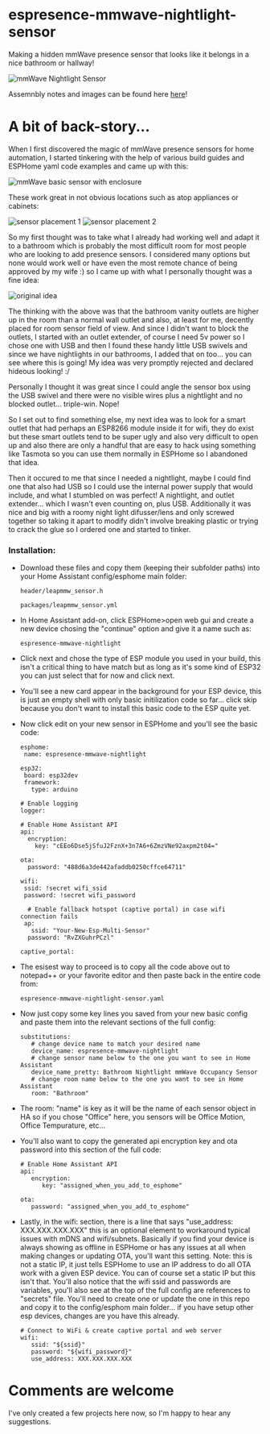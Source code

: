 # espresence-mmwave-nightlight-sensor
Making a hidden mmWave presence sensor that looks like it belongs in a nice bathroom or hallway!

![mmWave Nightlight Sensor](/static/images/finished%20product.jpg)

Assemnbly notes and images can be found here [here](static/project.md)!

# A bit of back-story...

When I first discovered the magic of mmWave presence sensors for home automation, I started tinkering with the help of various build guides and ESPHome yaml code examples and came up with this:

![mmWave basic sensor with enclosure](/static/images/small%20sensor%20enclosure.jpg)

These work great in not obvious locations such as atop appliances or cabinets:

![sensor placement 1](/static/images/sensor%20placement%201.jpg)
![sensor placement 2](/static/images/sensor%20placement%202.jpg)

So my first thought was to take what I already had working well and adapt it to a bathroom which is probably the most difficult room for most people who are looking to add presence sensors. I considered many options but none would work well or have even the most remote chance of being approved by my wife :) so I came up with what I personally thought was a fine idea:

![original idea](/static/images/original%20idea.jpg)

The thinking with the above was that the bathroom vanity outlets are higher up in the room than a normal wall outlet and also, at least for me, decently placed for room sensor field of view. And since I didn't want to block the outlets, I started with an outlet extender, of course I need 5v power so I chose one with USB and then I found these handy little USB swivels and since we have nightlights in our bathrooms, I added that on too... you can see where this is going! My idea was very promptly rejected and declared hideous looking! :/

Personally I thought it was great since I could angle the sensor box using the USB swivel and there were no visible wires plus a nightlight and no blocked outlet... triple-win. Nope!

So I set out to find something else, my next idea was to look for a smart outlet that had perhaps an ESP8266 module inside it for wifi, they do exist but these smart outlets tend to be super ugly and also very difficult to open up and also there are only a handful that are easy to hack using something like Tasmota so you can use them normally in ESPHome so I abandoned that idea.

Then it occured to me that since I needed a nightlight, maybe I could find one that also had USB so I could use the internal power supply that would include, and what I stumbled on was perfect! A nightlight, and outlet extender... which I wasn't even counting on, plus USB. Additionally it was nice and big with a roomy night light difusser/lens and only screwed together so taking it apart to modify didn't involve breaking plastic or trying to crack the glue so I ordered one and started to tinker.



### Installation:
 * Download these files and copy them (keeping their subfolder paths) into your Home Assistant config/esphome main folder:

   ```
   header/leapmmw_sensor.h
   
   packages/leapmmw_sensor.yml
   ```
 
 * In Home Assistant add-on, click ESPHome>open web gui and create a new device chosing the "continue" option and give it a name such as:

   ```
   espresence-mmwave-nightlight
   ```

* Click next and chose the type of ESP module you used in your build, this isn't a critical thing to have match but as long as it's some kind of ESP32 you can just select that for now and click next.
* You'll see a new card appear in the background for your ESP device, this is just an empty shell with only basic initilization code so far... click skip because you don't want to install this basic code to the ESP quite yet.
* Now click edit on your new sensor in ESPHome and you'll see the basic code:
   ```
   esphome:
    name: espresence-mmwave-nightlight

   esp32:
    board: esp32dev
    framework:
      type: arduino

   # Enable logging
   logger:

   # Enable Home Assistant API
   api:
     encryption:
       key: "cEEo6Dse5jSfuJ2FznX+3n7A6+6ZmzVNe92axpm2t04="

   ota:
     password: "488d6a3de442afaddb0250cffce64711"

   wifi:
    ssid: !secret wifi_ssid
    password: !secret wifi_password

     # Enable fallback hotspot (captive portal) in case wifi connection fails
    ap:
      ssid: "Your-New-Esp-Multi-Sensor"
     password: "RvZXGuhrPCzl"

   captive_portal:
   ```

* The esisest way to proceed is to copy all the code above out to notepad++ or your favorite editor and then paste back in the entire code from:
   ```
   espresence-mmwave-nightlight-sensor.yaml
   ```
* Now just copy some key lines you saved from your new basic config and paste them into the relevant sections of the full config:

   ```
   substitutions:
      # change device name to match your desired name
      device_name: espresence-mmwave-nightlight
      # change sensor name below to the one you want to see in Home Assistant
      device_name_pretty: Bathroom Nightlight mmWave Occupancy Sensor
      # change room name below to the one you want to see in Home Assistant
      room: "Bathroom"
   ```
* The room: "name" is key as it will be the name of each sensor object in HA so if you chose "Office" here, you sensors will be Office Motion, Office Tempurature, etc...

* You'll also want to copy the generated api encryption key and ota password into this section of the full code:

   ```
   # Enable Home Assistant API
   api:
      encryption:
         key: "assigned_when_you_add_to_esphome"

   ota:
      password: "assigned_when_you_add_to_esphome"
   ```

* Lastly, in the wifi: section, there is a line that says "use_address: XXX.XXX.XXX.XXX" this is an optional element to workaround typical issues with mDNS and wifi/subnets. Basically if you find your device is always showing as offline in ESPHome or has any issues at all when making changes or updating OTA, you'll want this setting. Note: this is not a static IP, it just tells ESPHome to use an IP address to do all OTA work with a given ESP device. You can of course set a static IP but this isn't that. You'll also notice that the wifi ssid and passwords are variables, you'll also see at the top of the full config are references to "secrets" file. You'll need to create one or update the one in this repo and copy it to the config/esphom main folder... if you have setup other esp devices, changes are you have this already.

   ```
   # Connect to WiFi & create captive portal and web server
   wifi:
      ssid: "${ssid}"
      password: "${wifi_password}"
      use_address: XXX.XXX.XXX.XXX
   ```
# Comments are welcome

I've only created a few projects here now, so I'm happy to hear any suggestions.
